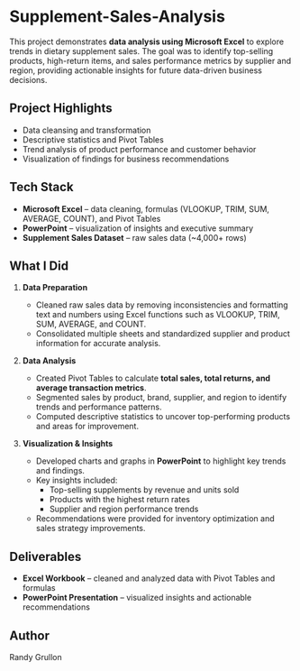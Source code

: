 # Supplement-Sales-Analysis
This project demonstrates **data analysis using Microsoft Excel** to explore trends in dietary supplement sales. The goal was to identify top-selling products, high-return items, and sales performance metrics by supplier and region, providing actionable insights for future data-driven business decisions.  

## Project Highlights
- Data cleansing and transformation  
- Descriptive statistics and Pivot Tables  
- Trend analysis of product performance and customer behavior  
- Visualization of findings for business recommendations  

## Tech Stack
- **Microsoft Excel** – data cleaning, formulas (VLOOKUP, TRIM, SUM, AVERAGE, COUNT), and Pivot Tables  
- **PowerPoint** – visualization of insights and executive summary  
- **Supplement Sales Dataset** – raw sales data (~4,000+ rows)  

## What I Did
1. **Data Preparation**  
   - Cleaned raw sales data by removing inconsistencies and formatting text and numbers using Excel functions such as VLOOKUP, TRIM, SUM, AVERAGE, and COUNT.  
   - Consolidated multiple sheets and standardized supplier and product information for accurate analysis.  

2. **Data Analysis**  
   - Created Pivot Tables to calculate **total sales, total returns, and average transaction metrics**.  
   - Segmented sales by product, brand, supplier, and region to identify trends and performance patterns.  
   - Computed descriptive statistics to uncover top-performing products and areas for improvement.  

3. **Visualization & Insights**  
   - Developed charts and graphs in **PowerPoint** to highlight key trends and findings.  
   - Key insights included:  
     - Top-selling supplements by revenue and units sold  
     - Products with the highest return rates  
     - Supplier and region performance trends  
   - Recommendations were provided for inventory optimization and sales strategy improvements.  

## Deliverables
- **Excel Workbook** – cleaned and analyzed data with Pivot Tables and formulas  
- **PowerPoint Presentation** – visualized insights and actionable recommendations  

## Author
Randy Grullon

